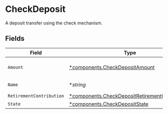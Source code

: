 # CheckDeposit

A deposit transfer using the check mechanism.


## Fields

| Field                                                                                                           | Type                                                                                                            | Required                                                                                                        | Description                                                                                                     | Example                                                                                                         |
| --------------------------------------------------------------------------------------------------------------- | --------------------------------------------------------------------------------------------------------------- | --------------------------------------------------------------------------------------------------------------- | --------------------------------------------------------------------------------------------------------------- | --------------------------------------------------------------------------------------------------------------- |
| `Amount`                                                                                                        | [*components.CheckDepositAmount](../../models/components/checkdepositamount.md)                                 | :heavy_minus_sign:                                                                                              | The amount in USD.                                                                                              | {<br/>"value": "10.00"<br/>}                                                                                    |
| `Name`                                                                                                          | **string*                                                                                                       | :heavy_minus_sign:                                                                                              | The resource name of the check deposit. Format: accounts/{account}/checkDeposits/{check_deposit}                | accounts/01H8FB90ZRRFWXB4XC2JPJ1D4Y/checkDeposits/20230817000319                                                |
| `RetirementContribution`                                                                                        | [*components.CheckDepositRetirementContribution](../../models/components/checkdepositretirementcontribution.md) | :heavy_minus_sign:                                                                                              | The retirement contribution details.                                                                            |                                                                                                                 |
| `State`                                                                                                         | [*components.CheckDepositState](../../models/components/checkdepositstate.md)                                   | :heavy_minus_sign:                                                                                              | The current state of the check deposit.                                                                         |                                                                                                                 |